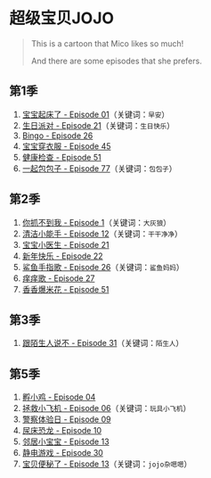 # 超级宝贝JOJO

> This is a cartoon that Mico likes so much!
> 
> And there are some episodes that she prefers.

## 第1季

1. [宝宝起床了 - Episode 01](https://www.iqiyi.com/v_2dum6u5db1k.html)（关键词：`早安`）
2. [生日派对 - Episode 21](https://www.iqiyi.com/v_19rtvj1pvk.html)（关键词：`生日快乐`）
3. [Bingo - Episode 26](https://www.iqiyi.com/v_19rvm5gpj8.html)
4. [宝宝穿衣服 - Episode 45](https://www.iqiyi.com/v_19rwjrwy0w.html) 
5. [健康检查 - Episode 51](https://www.iqiyi.com/v_onlibyemm8.html)
6. [一起包包子 - Episode 77](https://www.iqiyi.com/v_19ry9bpja4.html)（关键词：`包包子`）

## 第2季

1. [你抓不到我 - Episode 1](https://www.iqiyi.com/v_2dum6u5db1k.html)（关键词：`大灰狼`）
2. [清洁小能手 - Episode 12](https://www.iqiyi.com/v_11x8q7v8370.html)（关键词：`干干净净`）
3. [宝宝小医生 - Episode 21](https://www.iqiyi.com/v_25ki164c93o.html)
4. [新年快乐 - Episode 22](https://www.iqiyi.com/v_xe5l3vhios.html)
5. [鲨鱼手指歌 - Episode 26](https://www.iqiyi.com/v_1o7wzgz8yao.html)（关键词：`鲨鱼妈妈`）
6. [痒痒歌 - Episode 27](https://www.iqiyi.com/v_194tsmkrgy8.html)
7. [香香爆米花 - Episode 51](https://www.iqiyi.com/v_194tsmkrgy8.html)

## 第3季

1. [跟陌生人说不 - Episode 31](https://www.iqiyi.com/v_un72cew43s.html)（关键词：`陌生人`）

## 第5季

1. [孵小鸡 - Episode 04](https://www.iqiyi.com/v_22ntn8voj20.html)
2. [拯救小飞机 - Episode 06](https://www.iqiyi.com/v_wcrrbj1ou8.html)（关键词：`玩具小飞机`）
3. [警察体验日 - Episode 09](https://www.iqiyi.com/v_2eyobhd4ks0.html)
4. [尿床恐龙 - Episode 10](https://www.iqiyi.com/v_250lpmex5yc.html)
5. [邻居小宝宝 - Episode 13](https://www.iqiyi.com/v_1t8mrh0mbg0.html)
6. [静电游戏 - Episode 30](https://www.iqiyi.com/v_fo2o3shg58.html)
7. [宝贝便秘了 - Episode 13](https://www.iqiyi.com/v_19rlys998m0.html)（关键词：`jojo杂嗯嗯`）